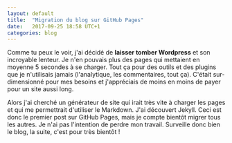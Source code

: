 ```yaml
---
layout: default
title:  "Migration du blog sur GitHub Pages"
date:   2017-09-25 18:58 UTC+1
categories: blog
---
```

Comme tu peux le voir, j'ai décidé de **laisser tomber Wordpress** et son incroyable lenteur. Je n'en pouvais plus des pages qui mettaient en moyenne 5 secondes à se charger. Tout ça pour des outils et des plugins que je n'utilisais jamais (l'analytique, les commentaires, tout ça). C'était sur-dimensionné pour mes besoins et j'appréciais de moins en moins de payer pour un site aussi long.

Alors j'ai cherché un générateur de site qui irait très vite à charger les pages et qui me permettrait d'utiliser le Markdown. J'ai découvert Jekyll. Ceci est donc le premier post sur GitHub Pages, mais je compte bientôt migrer tous les autres. Je n'ai pas l'intention de perdre mon travail. Surveille donc bien le blog, la suite, c'est pour très bientôt !
